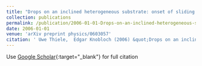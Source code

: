 ```yaml
---
title: "Drops on an inclined heterogeneous substrate: onset of sliding motion"
collection: publications
permalink: /publication/2006-01-01-Drops-on-an-inclined-heterogeneous-substrate-onset-of-sliding-motion
date: 2006-01-01
venue: 'arXiv preprint physics/0603057'
citation: ' Uwe Thiele,  Edgar Knobloch (2006) &quot;Drops on an inclined heterogeneous substrate: onset of sliding motion.&quot; <i>arXiv preprint physics/0603057</i>.'
---
```

Use [Google Scholar](https://scholar.google.com/scholar?q=Drops+on+an+inclined+heterogeneous+substrate:+onset+of+sliding+motion){:target="_blank"} for full citation